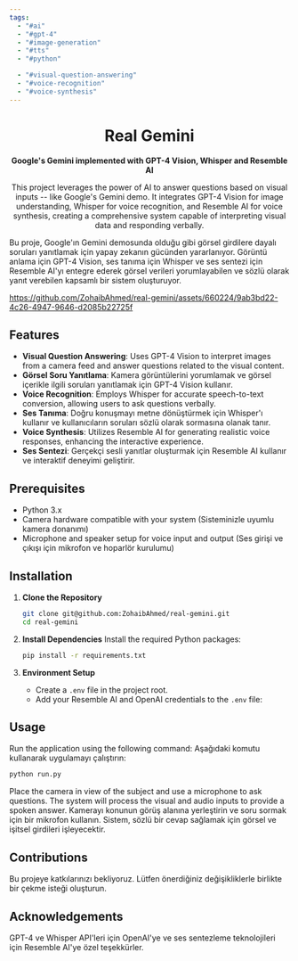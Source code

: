 ```yaml
---
tags:
  - "#ai"
  - "#gpt-4"
  - "#image-generation"
  - "#tts"
  - "#python"

  - "#visual-question-answering"
  - "#voice-recognition"
  - "#voice-synthesis"
---
```

<h1 align="center">Real Gemini</h1>

<p align="center">
  <strong>Google's Gemini implemented with GPT-4 Vision, Whisper and Resemble AI</strong>
  </p>
<p align="center">
  This project leverages the power of AI to answer questions based on visual inputs -- like Google's Gemini demo. It integrates GPT-4 Vision for image understanding, Whisper for voice recognition, and Resemble AI for voice synthesis, creating a comprehensive system capable of interpreting visual data and responding verbally.  
  
  
  Bu proje, Google'ın Gemini demosunda olduğu gibi görsel girdilere dayalı soruları yanıtlamak için yapay zekanın gücünden yararlanıyor. Görüntü anlama için GPT-4 Vision, ses tanıma için Whisper ve ses sentezi için Resemble AI'yı entegre ederek görsel verileri yorumlayabilen ve sözlü olarak yanıt verebilen kapsamlı bir sistem oluşturuyor.

</p>


https://github.com/ZohaibAhmed/real-gemini/assets/660224/9ab3bd22-4c26-4947-9646-d2085b22725f



## Features
- **Visual Question Answering**: Uses GPT-4 Vision to interpret images from a camera feed and answer questions related to the visual content.
- **Görsel Soru Yanıtlama**: Kamera görüntülerini yorumlamak ve görsel içerikle ilgili soruları yanıtlamak için GPT-4 Vision kullanır.
- **Voice Recognition**: Employs Whisper for accurate speech-to-text conversion, allowing users to ask questions verbally.
- **Ses Tanıma**: Doğru konuşmayı metne dönüştürmek için Whisper'ı kullanır ve kullanıcıların soruları sözlü olarak sormasına olanak tanır.
- **Voice Synthesis**: Utilizes Resemble AI for generating realistic voice responses, enhancing the interactive experience.
- **Ses Sentezi**: Gerçekçi sesli yanıtlar oluşturmak için Resemble AI kullanır ve interaktif deneyimi geliştirir.


## Prerequisites
- Python 3.x
- Camera hardware compatible with your system (Sisteminizle uyumlu kamera donanımı)
- Microphone and speaker setup for voice input and output (Ses girişi ve çıkışı için mikrofon ve hoparlör kurulumu)

## Installation
1. **Clone the Repository**
   ```bash
   git clone git@github.com:ZohaibAhmed/real-gemini.git
   cd real-gemini
   ```

2. **Install Dependencies**
   Install the required Python packages:
   ```bash
   pip install -r requirements.txt
   ```

3. **Environment Setup**
   - Create a `.env` file in the project root.
   - Add your Resemble AI and OpenAI credentials to the `.env` file:


## Usage
Run the application using the following command:
Aşağıdaki komutu kullanarak uygulamayı çalıştırın:
```bash
python run.py
```
Place the camera in view of the subject and use a microphone to ask questions. The system will process the visual and audio inputs to provide a spoken answer.
Kamerayı konunun görüş alanına yerleştirin ve soru sormak için bir mikrofon kullanın. Sistem, sözlü bir cevap sağlamak için görsel ve işitsel girdileri işleyecektir.


## Contributions
Bu projeye katkılarınızı bekliyoruz. Lütfen önerdiğiniz değişikliklerle birlikte bir çekme isteği oluşturun.

## Acknowledgements
GPT-4 ve Whisper API'leri için OpenAI'ye ve ses sentezleme teknolojileri için Resemble AI'ye özel teşekkürler.

